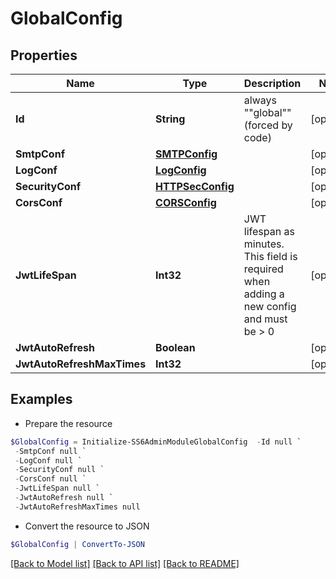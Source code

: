 # GlobalConfig
## Properties

Name | Type | Description | Notes
------------ | ------------- | ------------- | -------------
**Id** | **String** | always &quot;&quot;global&quot;&quot; (forced by code) | [optional] 
**SmtpConf** | [**SMTPConfig**](SMTPConfig.md) |  | [optional] 
**LogConf** | [**LogConfig**](LogConfig.md) |  | [optional] 
**SecurityConf** | [**HTTPSecConfig**](HTTPSecConfig.md) |  | [optional] 
**CorsConf** | [**CORSConfig**](CORSConfig.md) |  | [optional] 
**JwtLifeSpan** | **Int32** | JWT lifespan as minutes. This field is required when adding a new config and must be &gt; 0 | [optional] 
**JwtAutoRefresh** | **Boolean** |  | [optional] 
**JwtAutoRefreshMaxTimes** | **Int32** |  | [optional] 

## Examples

- Prepare the resource
```powershell
$GlobalConfig = Initialize-SS6AdminModuleGlobalConfig  -Id null `
 -SmtpConf null `
 -LogConf null `
 -SecurityConf null `
 -CorsConf null `
 -JwtLifeSpan null `
 -JwtAutoRefresh null `
 -JwtAutoRefreshMaxTimes null
```

- Convert the resource to JSON
```powershell
$GlobalConfig | ConvertTo-JSON
```

[[Back to Model list]](../README.md#documentation-for-models) [[Back to API list]](../README.md#documentation-for-api-endpoints) [[Back to README]](../README.md)

